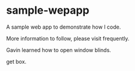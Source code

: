# sample-wepapp
A sample web app to demonstrate how I code.

More information to follow, please visit frequently.

Gavin learned how to open window blinds.

get box.
